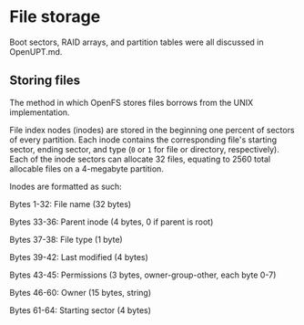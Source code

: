 # File storage

Boot sectors, RAID arrays, and partition tables were all discussed in OpenUPT.md.

## Storing files

The method in which OpenFS stores files borrows from the UNIX implementation.

File index nodes (inodes) are stored in the beginning one percent of sectors of every partition. Each inode contains the corresponding file's starting sector, ending sector, and type (`0` or `1` for file or directory, respectively). Each of the inode sectors can allocate 32 files, equating to 2560 total allocable files on a 4-megabyte partition.

Inodes are formatted as such:

Bytes 1-32: File name (32 bytes)

Bytes 33-36: Parent inode (4 bytes, 0 if parent is root)

Bytes 37-38: File type (1 byte)

Bytes 39-42: Last modified (4 bytes)

Bytes 43-45: Permissions (3 bytes, owner-group-other, each byte 0-7)

Bytes 46-60: Owner (15 bytes, string)

Bytes 61-64: Starting sector (4 bytes)
